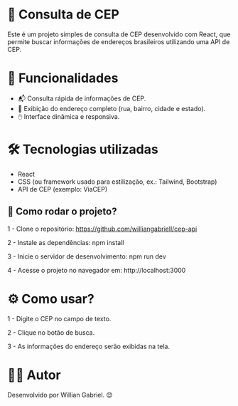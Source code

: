 # 📍 Consulta de CEP
Este é um projeto simples de consulta de CEP desenvolvido com React, que permite buscar informações de endereços brasileiros utilizando uma API de CEP.


# 🚀 Funcionalidades
 - 📬 Consulta rápida de informações de CEP.
 - 📍 Exibição do endereço completo (rua, bairro, cidade e estado).
 - 🖱️ Interface dinâmica e responsiva.

 # 🛠️ Tecnologias utilizadas
 - React
 - CSS (ou framework usado para estilização, ex.: Tailwind, Bootstrap)
 - API de CEP (exemplo: ViaCEP)

 ## 🧰 Como rodar o projeto?

1 - Clone o repositório: https://github.com/williangabriell/cep-api

2 - Instale as dependências: 
npm install

3 - Inicie o servidor de desenvolvimento: npm run dev

4 - Acesse o projeto no navegador em: http://localhost:3000

# ⚙️ Como usar?

 1 - Digite o CEP no campo de texto.

 2 - Clique no botão de busca.

 3 - As informações do endereço serão exibidas na tela.

 # 👨‍💻 Autor
Desenvolvido por Willian Gabriel. 😊